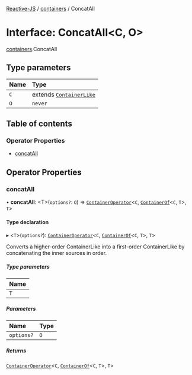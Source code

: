 [Reactive-JS](../README.md) / [containers](../modules/containers.md) / ConcatAll

# Interface: ConcatAll<C, O\>

[containers](../modules/containers.md).ConcatAll

## Type parameters

| Name | Type |
| :------ | :------ |
| `C` | extends [`ContainerLike`](containers.ContainerLike.md) |
| `O` | `never` |

## Table of contents

### Operator Properties

- [concatAll](containers.ConcatAll.md#concatall)

## Operator Properties

### concatAll

• **concatAll**: <T\>(`options?`: `O`) => [`ContainerOperator`](../modules/containers.md#containeroperator)<`C`, [`ContainerOf`](../modules/containers.md#containerof)<`C`, `T`\>, `T`\>

#### Type declaration

▸ <`T`\>(`options?`): [`ContainerOperator`](../modules/containers.md#containeroperator)<`C`, [`ContainerOf`](../modules/containers.md#containerof)<`C`, `T`\>, `T`\>

Converts a higher-order ContainerLike into a first-order
ContainerLike by concatenating the inner sources in order.

##### Type parameters

| Name |
| :------ |
| `T` |

##### Parameters

| Name | Type |
| :------ | :------ |
| `options?` | `O` |

##### Returns

[`ContainerOperator`](../modules/containers.md#containeroperator)<`C`, [`ContainerOf`](../modules/containers.md#containerof)<`C`, `T`\>, `T`\>
